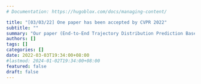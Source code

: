 ```yaml
---
# Documentation: https://hugoblox.com/docs/managing-content/

title: "[03/03/22] One paper has been accepted by CVPR 2022"
subtitle: ""
summary: "Our paper (End-to-End Trajectory Distribution Prediction Based on Occupancy Grid Maps) has been accepted by CVPR 2022"
authors: []
tags: []
categories: []
date: 2022-03-03T19:34:00+08:00
#lastmod: 2024-01-02T19:34:00+08:00
featured: false
draft: false
---
```


